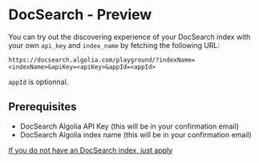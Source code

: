 # DocSearch - Preview


You can try out the discovering experience of your DocSearch index with your own `api_key` and `index_name` by fetching the following URL:
```
https://docsearch.algolia.com/playground/?indexName=<indexName>&apiKey=<apiKey>&appId=<appId>
```

`appId` is optionnal.

## Prerequisites

- DocSearch Algolia API Key (this will be in your confirmation email)
- DocSearch Algolia index name (this will be in your confirmation email)

[If you do not have an DocSearch index, just apply](https://docsearch.algolia.com/apply/)
